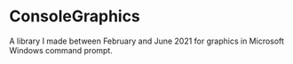 # ConsoleGraphics
A library I made between February and June 2021 for graphics in Microsoft Windows command prompt.
